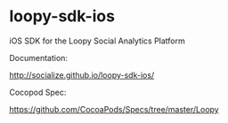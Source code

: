 loopy-sdk-ios
=============

iOS SDK for the Loopy Social Analytics Platform

Documentation:

http://socialize.github.io/loopy-sdk-ios/

Cocopod Spec:

https://github.com/CocoaPods/Specs/tree/master/Loopy
